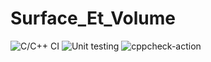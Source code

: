 # Surface_Et_Volume

![C/C++ CI](https://github.com/stepin105169/sample/workflows/C/C++%20CI/badge.svg)  ![Unit testing](https://github.com/stepin105169/sample/workflows/Unit%20testing/badge.svg)  ![cppcheck-action](https://github.com/stepin105169/sample/workflows/cppcheck-action/badge.svg)


